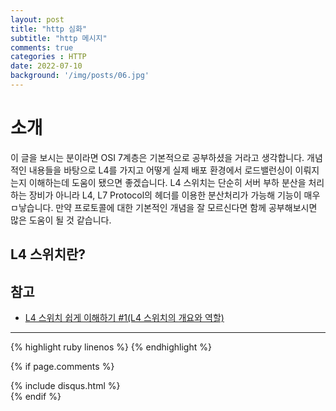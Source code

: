 ```yaml
---
layout: post
title: "http 심화"
subtitle: "http 메시지"
comments: true
categories : HTTP
date: 2022-07-10
background: '/img/posts/06.jpg'
---
```


# 소개
이 글을 보시는 분이라면 OSI 7계층은 기본적으로 공부하셨을 거라고 생각합니다.
개념적인 내용들을 바탕으로 L4를 가지고 어떻게 실제 배포 환경에서 로드밸런싱이 이뤄지는지 이해하는데 도움이 됐으면 좋겠습니다.
L4 스위치는 단순히 서버 부하 분산을 처리하는 장비가 아니라 L4, L7 Protocol의 헤더를 이용한 분산처리가 가능해 기능이 매우 ㅁ낳습니다.
만약 프로토콜에 대한 기본적인 개념을 잘 모르신다면 함께 공부해보시면 많은 도움이 될 것 같습니다.

## L4 스위치란?




## 참고
- [L4 스위치 쉽게 이해하기 #1(L4 스위치의 개요와 역할)]([https://developer.mozilla.org/ko/docs/Web/HTTP/Messages](https://aws-hyoh.tistory.com/entry/L4-Switch-%EC%89%BD%EA%B2%8C-%EC%9D%B4%ED%95%B4%ED%95%98%EA%B8%B0))

--- 

{% highlight ruby linenos %}
{% endhighlight %}

{% if page.comments %}
<div id="post-disqus" class="container">
{% include disqus.html %}
</div>
{% endif %}
